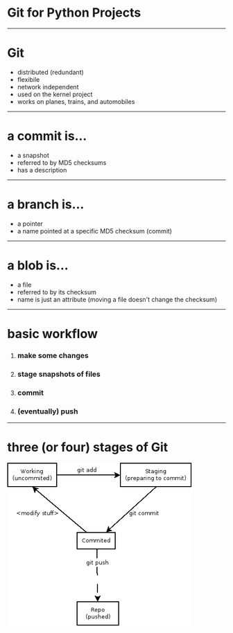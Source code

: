 Git for Python Projects
=========

---

# Git
* distributed (redundant)
* flexibile
* network independent
* used on the kernel project
* works on planes, trains, and automobiles

---

# a commit is...
* a snapshot
* referred to by MD5 checksums
* has a description

---

# a branch is...
* a pointer
* a name pointed at a specific MD5 checksum (commit)

---

# a blob is...
* a file
* referred to by its checksum
* name is just an attribute (moving a file doesn't change the checksum)


---

# basic workflow #
1. ### make some changes
1. ### stage snapshots of files
1. ### commit
1. ### (eventually) push

---

# three (or four) stages of Git #
![](img/three_stages.png)
